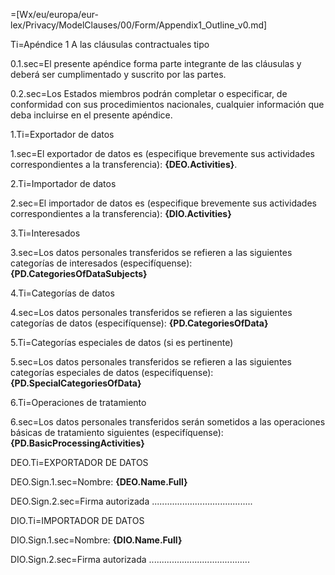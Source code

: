 =[Wx/eu/europa/eur-lex/Privacy/ModelClauses/00/Form/Appendix1_Outline_v0.md]

Ti=Apéndice 1 A las cláusulas contractuales tipo

0.1.sec=El presente apéndice forma parte integrante de las cláusulas y deberá ser cumplimentado y suscrito por las partes.

0.2.sec=Los Estados miembros podrán completar o especificar, de conformidad con sus procedimientos nacionales, cualquier información que deba incluirse en el presente apéndice.

1.Ti=Exportador de datos

1.sec=El exportador de datos es (especifique brevemente sus actividades correspondientes a la transferencia): <b>{DEO.Activities}</b>.

2.Ti=Importador de datos

2.sec=El importador de datos es (especifique brevemente sus actividades correspondientes a la transferencia): <b>{DIO.Activities}</b>

3.Ti=Interesados

3.sec=Los datos personales transferidos se refieren a las siguientes categorías de interesados (especifíquense):  <b>{PD.CategoriesOfDataSubjects}</b>

4.Ti=Categorías de datos

4.sec=Los datos personales transferidos se refieren a las siguientes categorías de datos (especifíquense): <b>{PD.CategoriesOfData}</b>

5.Ti=Categorías especiales de datos (si es pertinente)

5.sec=Los datos personales transferidos se refieren a las siguientes categorías especiales de datos (especifíquense): <b>{PD.SpecialCategoriesOfData}</b>

6.Ti=Operaciones de tratamiento

6.sec=Los datos personales transferidos serán sometidos a las operaciones básicas de tratamiento siguientes (especifíquense): <b>{PD.BasicProcessingActivities}</b>

DEO.Ti=EXPORTADOR DE DATOS

DEO.Sign.1.sec=Nombre: <b>{DEO.Name.Full}</b>

DEO.Sign.2.sec=Firma autorizada ........................................

DIO.Ti=IMPORTADOR DE DATOS

DIO.Sign.1.sec=Nombre: <b>{DIO.Name.Full}</b>

DIO.Sign.2.sec=Firma autorizada ........................................
